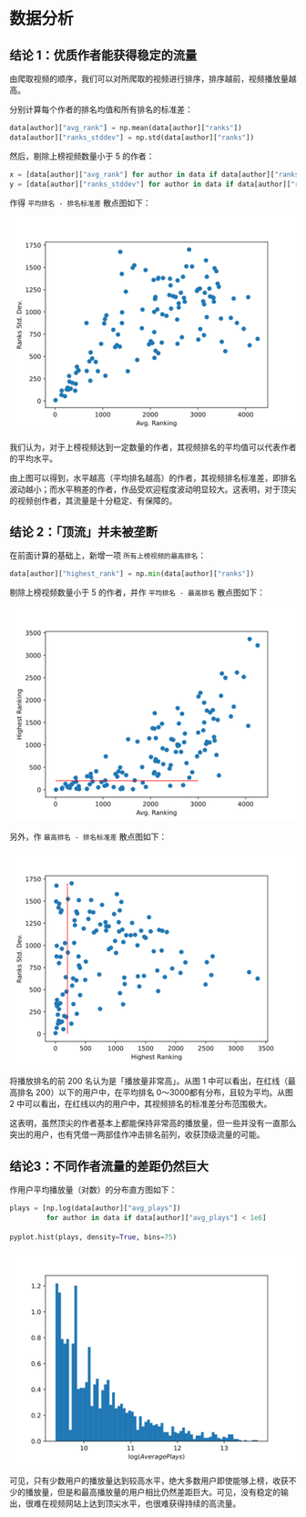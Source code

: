 # 数据分析

## 结论 1：优质作者能获得稳定的流量

由爬取视频的顺序，我们可以对所爬取的视频进行排序，排序越前，视频播放量越高。

分别计算每个作者的排名均值和所有排名的标准差：

```python
data[author]["avg_rank"] = np.mean(data[author]["ranks"])
data[author]["ranks_stddev"] = np.std(data[author]["ranks"])
```

然后，剔除上榜视频数量小于 5 的作者：

```python
x = [data[author]["avg_rank"] for author in data if data[author]["ranks"].size > 4]
y = [data[author]["ranks_stddev"] for author in data if data[author]["ranks"].size > 4]
```

作得 `平均排名 - 排名标准差` 散点图如下：

![avg_rank_rank_stddev](./imgs/avg_rank_rank_stddev.svg)

我们认为，对于上榜视频达到一定数量的作者，其视频排名的平均值可以代表作者的平均水平。

由上图可以得到，水平越高（平均排名越高）的作者，其视频排名标准差，即排名波动越小；而水平稍差的作者，作品受欢迎程度波动明显较大。这表明，对于顶尖的视频创作者，其流量是十分稳定、有保障的。

## 结论 2：「顶流」并未被垄断

在前面计算的基础上，新增一项 `所有上榜视频的最高排名`：

```python
data[author]["highest_rank"] = np.min(data[author]["ranks"])
```

剔除上榜视频数量小于 5 的作者，并作 `平均排名 - 最高排名` 散点图如下：

![avg_rank_highest_rank](./imgs/avg_rank_highest_rank.svg)

另外，作 `最高排名 - 排名标准差` 散点图如下：

![](./imgs/highest_rank_rank_stddev.svg)

将播放排名的前 200 名认为是「播放量非常高」。从图 1 中可以看出，在红线（最高排名 200）以下的用户中，在平均排名 0～3000都有分布，且较为平均。从图 2 中可以看出，在红线以内的用户中，其视频排名的标准差分布范围极大。

这表明，虽然顶尖的作者基本上都能保持非常高的播放量，但一些并没有一直那么突出的用户，也有凭借一两部佳作冲击排名前列，收获顶级流量的可能。

## 结论3：不同作者流量的差距仍然巨大

作用户平均播放量（对数）的分布直方图如下：

```python
plays = [np.log(data[author]["avg_plays"])
         for author in data if data[author]["avg_plays"] < 1e6]

pyplot.hist(plays, density=True, bins=75)
```

![plays_hist](./imgs/plays_hist.svg)

可见，只有少数用户的播放量达到较高水平，绝大多数用户即使能够上榜，收获不少的播放量，但是和最高播放量的用户相比仍然差距巨大。可见，没有稳定的输出，很难在视频网站上达到顶尖水平，也很难获得持续的高流量。